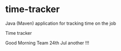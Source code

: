 # time-tracker
Java (Maven) application for tracking time on the job

Time tracker

Good Morning Team 24th Jul another !!!
